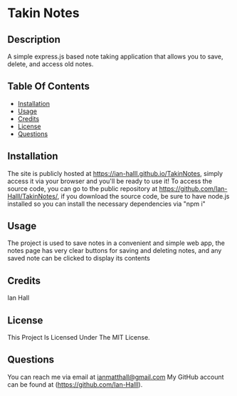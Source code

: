 # Takin Notes
      
## Description
A simple express.js based note taking application that allows you to save, delete, and access old notes.
      
## Table Of Contents
- [Installation](#installation)
- [Usage](#usage)
- [Credits](#credits)
- [License](#license)
- [Questions](#questions)
      
## Installation
The site is publicly hosted at https://ian-halll.github.io/TakinNotes, simply access it via your browser and you'll be ready to use it!  To access the source code, you can go to the public repository at https://github.com/Ian-Halll/TakinNotes/, if you download the source code, be sure to have node.js installed so you can install the necessary dependencies via "npm i"
      
## Usage
The project is used to save notes in a convenient and simple web app, the notes page has very clear buttons for saving and deleting notes, and any saved note can be clicked to display its contents
      
## Credits
Ian Hall
      
## License
This Project Is Licensed Under The MIT License.
      
## Questions
You can reach me via email at ianmatthall@gmail.com
My GitHub account can be found at (https://github.com/Ian-Halll).